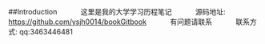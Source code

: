 ##Introduction
&nbsp;&nbsp;&nbsp;&nbsp;&nbsp;&nbsp;&nbsp;&nbsp;&nbsp;&nbsp;&nbsp;这里是我的大学学习历程笔记
&nbsp;&nbsp;&nbsp;&nbsp;&nbsp;&nbsp;&nbsp;&nbsp;&nbsp;&nbsp;&nbsp;源码地址: https://github.com/ysjh0014/bookGitbook
&nbsp;&nbsp;&nbsp;&nbsp;&nbsp;&nbsp;&nbsp;&nbsp;&nbsp;&nbsp;&nbsp;有问题请联系
&nbsp;&nbsp;&nbsp;&nbsp;&nbsp;&nbsp;&nbsp;&nbsp;&nbsp;&nbsp;&nbsp;联系方式: qq:3463446481
